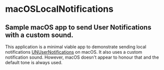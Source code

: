 # macOSLocalNotifications
## Sample macOS app to send User Notifications with a custom sound.

This application is a minimal viable app to demonstrate sending local notifications [UNUserNotifications](https://developer.apple.com/documentation/usernotifications) on macOS.
It also uses a custom notification sound.  However, macOS doesn't appear to honour that and the default tone is always used.

